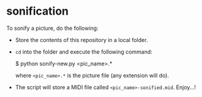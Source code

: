 # sonification

To sonify a picture, do the following:

* Store the contents of this repository in a local folder. 
* `cd` into the folder and execute the following command:

    $ python sonify-new.py <pic_name>.*
    
  where `<pic_name>.*` is the picture file (any extension will do). 

* The script will store a MIDI file called `<pic_name>-sonified.mid`. Enjoy...!
